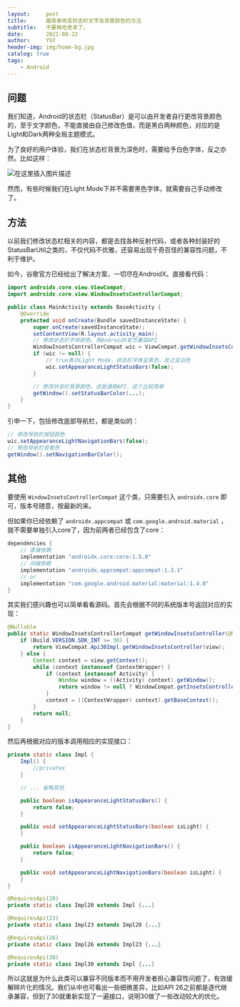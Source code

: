 ```yaml
---
layout:     post
title:      最简单改变状态栏文字及背景颜色的方法
subtitle:   不要再吃老本了。
date:       2021-08-22
author:     YSY
header-img: img/home-bg.jpg
catalog: true
tags:
    - Android
---
```


## 问题

我们知道，Android的状态栏（StatusBar）是可以由开发者自行更改背景颜色的，至于文字颜色，不能直接由自己修改色值，而是黑白两种颜色，对应的是Light和Dark两种全局主题模式。

为了良好的用户体验，我们在状态栏背景为深色时，需要给予白色字体，反之亦然。比如这样：

![在这里插入图片描述](https://imgconvert.csdnimg.cn/ae05b151af1e41deb2403fc0ad3a430b.png?x-oss-process=image/watermark,type_ZmFuZ3poZW5naGVpdGk,shadow_10,text_aHR0cHM6Ly9ibG9nLmNzZG4ubmV0L3lzeTk1MDgwMw==,size_16,color_FFFFFF,t_70#pic_center)

然而，有些时候我们在Light Mode下并不需要黑色字体，就需要自己手动修改了。

## 方法

以前我们修改状态栏相关的内容，都是去找各种反射代码，或者各种封装好的StatusBarUtil之类的，不仅代码不优雅，还容易出现千奇百怪的兼容性问题，不利于维护。

如今，谷歌官方已经给出了解决方案，一切尽在AndroidX。直接看代码：

```java
import androidx.core.view.ViewCompat;
import androidx.core.view.WindowInsetsControllerCompat;

public class MainActivity extends BaseActivity {
    @Override
    protected void onCreate(Bundle savedInstanceState) {
        super.onCreate(savedInstanceState);
        setContentView(R.layout.activity_main);
        // 修改状态栏字体颜色，用AndroidX官方兼容API
        WindowInsetsControllerCompat wic = ViewCompat.getWindowInsetsController(getWindow().getDecorView());
        if (wic != null) {
            // true表示Light Mode，状态栏字体呈黑色，反之呈白色
            wic.setAppearanceLightStatusBars(false);
        }

        // 修改状态栏背景颜色，还是通用API，这个比较简单
        getWindow().setStatusBarColor(...);
    }
}
```

引申一下，包括修改底部导航栏，都是类似的：

```java
// 修改导航栏按钮颜色
wic.setAppearanceLightNavigationBars(false);
// 修改导航栏背景色
getWindow().setNavigationBarColor();
```

## 其他

要使用 `WindowInsetsControllerCompat` 这个类，只需要引入 `androidx.core` 即可，版本号随意，按最新的来。

但如果你已经依赖了 `androidx.appcompat` 或 `com.google.android.material` ，就不需要单独引入core了，因为前两者已经包含了core：

```groovy
dependencies {
    // 直接依赖
    implementation "androidx.core:core:1.5.0"
    // 间接依赖
    implementation "androidx.appcompat:appcompat:1.3.1"
    // or
    implementation "com.google.android.material:material:1.4.0"
}
```

其实我们感兴趣也可以简单看看源码。首先会根据不同的系统版本号返回对应的实现：

```java
@Nullable
public static WindowInsetsControllerCompat getWindowInsetsController(@NonNull View view) {
    if (Build.VERSION.SDK_INT >= 30) {
        return ViewCompat.Api30Impl.getWindowInsetsController(view);
    } else {
        Context context = view.getContext();
        while (context instanceof ContextWrapper) {
            if (context instanceof Activity) {
                Window window = ((Activity) context).getWindow();
                return window != null ? WindowCompat.getInsetsController(window, view) : null;
            }
            context = ((ContextWrapper) context).getBaseContext();
        }
        return null;
    }
}
```

然后再根据对应的版本调用相应的实现接口：

```java
private static class Impl {
    Impl() {
        //privatex
    }

    // ... 省略其他

    public boolean isAppearanceLightStatusBars() {
        return false;
    }

    public void setAppearanceLightStatusBars(boolean isLight) {
    }

    public boolean isAppearanceLightNavigationBars() {
        return false;
    }

    public void setAppearanceLightNavigationBars(boolean isLight) {
    }
}

@RequiresApi(20)
private static class Impl20 extends Impl {...}

@RequiresApi(23)
private static class Impl23 extends Impl20 {...}

@RequiresApi(26)
private static class Impl26 extends Impl23 {...}

@RequiresApi(30)
private static class Impl30 extends Impl {...}
```

所以这就是为什么此类可以兼容不同版本而不用开发者担心兼容性问题了，有效缓解碎片化的情况。我们从中也可看出一些细微差异，比如API 26之前都是逐代继承兼容，但到了30就重新实现了一遍接口，说明30做了一些改动较大的优化。
